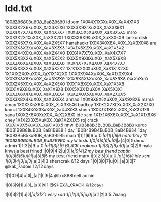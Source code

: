 # Idd.txt
1Ᏸ0Ᏸ2Ᏸ6Ᏸ0ᏰuᏰ0Ᏸ_ᏰaᏰ2Ᏸ6Ᏸ0   id xom 
1X0X4X1X3XuX0X_XaX4X1X3
1X0X3X2X6XuX0X_XaX3X2X6
1X0X3X9X1XuX0X_XaX3X9X1
1X0X4X7X7XuX0X_XaX4X7X7 
1X0X3X5X5XuX0X_XaX3X5X5  maro
1X0X3X2X1XuX0X_XaX3X2X1
1X0X3X6X9XuX0X_XaX3X6X9  lamkurdish
1X0X2X5X7XuX0X_XaX2X5X7  hamahackr
1X0X3X0X8XuX0X_XaX3X0X8  ara
1X0X3X3X3XuX0X_XaX3X3X3
1X0X1X5X2XuX0X_XaX1X5X2
1X0X2X4X0XuX0X_XaX2X4X0
1X0X4X7X7XuX0X_XaX4X7X7
1X0X5X3X2XuX0X_XaX5X3X2
1X0X5X9X8XuX0X_XaX5X9X8
1X0X3X6X6XuX0X_XaX3X6X6
1X0X4X7X7XuX0X_XaX4X7X7
1X0X5X3X2XuX0X_XaX5X3X2
1X1X1X2X0XuX0X_XaX1X1X2X0
1X1X1X2X0XuX0X_XaX1X1X2X0
1X1X0X9X4XuX0X_XaX1X0X9X4
1X0X3X3X9XuX0X_XaX3X3X9
1X0X8X5X8XuX0X_XaX8X5X8
0XrXoXoXt  
1X0X2X5X0XuX0X_XaX2X5X0
1X0X1X8X8XuX0X_XaX1X8X8
1X0X1X9X8XuX0X_XaX1X9X8
1X0X5X3X1XuX0X_XaX5X3X1
1X0X3X8X4XuX0X_XaX3X8X4
1X0X2X0X5XuX0X_XaX2X0X5
1X0X3X8X4XuX0X_XaX3X8X4   ahmad
1X0X9X8X6XuX0X_XaX9X8X6  mama aman
1X0X3X5X6XuX0X_XaX3X5X6  badboy
1X0X2X7X0XuX0X_XaX2X7X0  kamal 
1X0X4X0X3XuX0X_XaX4X0X3  shera
1X0X3X1X6XuX0X_XaX3X1X6    sana 
1X0X2X6X0XuX0X_XaX2X6X0     ide xom
1X1X1X6X6XuX0X_XaX1X1X6X6    chey
1X1X2X3X5XuX0X_XaX1X2X3X5    roj crack 
1X0X1X9X5XuX0X_XaX1X9X5     hnw
1B0B3B8B3BuB0B_BaB3B8B3     kurdo
1B0B1B9B8BuB0B_BaB1B9B8   1 day
1B0B4B9B4BuB0B_BaB4B9B4  1day
1B0B3B5B5BuB0B_BaB3B5B5  maro
1|1|1|6|6|u|0|_|a|1|1|6|6   hata 12ay 12
1B0B2B6B0BuB0B_BaB2B6B0    my id tesla 
1|0|4|0|6|u|0|_|a|4|0|6     deno admin
1|1|3|5|9|u|0|_|a|1|3|5|9  BLACK arabaca
1|0|3|2|6|u|0|_|a|3|2|6    mala khwaja best frined
1|0|9|4|2|u|0|_|a|9|4|2   my best friend captin
1|0|3|5|5|u|0|_|a|3|5|5  my best friend maro
1|0|2|6|0|u|0|_|a|2|6|0   ide xom
1|0|3|4|3|u|0|_|a|3|4|3    sheracrak 6/12 days
1|0|3|0|7|u|0|_|a|3|0|7    @kak_7adom 12/12 days

1|1|0|9|4|u|0|_|a|1|0|9|4   @txx888l nell admin

1|0|6|9|1|u|0|_|a|6|9|1    @SHEXA_CRACK 6/12days

1|0|3|2|1|u|0|_|a|3|2|1     very sad 
1|1|2|3|5|u|0|_|a|1|2|3|5   7mang
